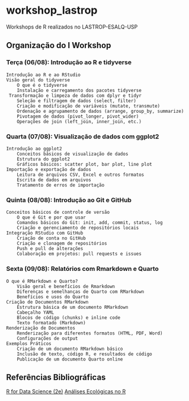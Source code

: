 # workshop_lastrop
 Workshops de R realizados no LASTROP-ESALQ-USP
## Organização do I Workshop

### Terça (06/08): Introdução ao R e tidyverse
    Introdução ao R e ao RStudio
    Visão geral do tidyverse
        O que é o tidyverse
        Instalação e carregamento dos pacotes tidyverse
     Transformação e limpeza de dados com dplyr e tidyr
        Seleção e filtragem de dados (select, filter)
        Criação e modificação de variáveis (mutate, transmute)
        Ordenação e agrupamento de dados (arrange, group_by, summarize)
        Pivotagem de dados (pivot_longer, pivot_wider)
        Operações de join (left_join, inner_join, etc.)

### Quarta (07/08): Visualização de dados com ggplot2
    Introdução ao ggplot2
        Conceitos básicos de visualização de dados
        Estrutura do ggplot2
        Gráficos básicos: scatter plot, bar plot, line plot
    Importação e exportação de dados
        Leitura de arquivos CSV, Excel e outros formatos
        Escrita de dados em arquivos
        Tratamento de erros de importação

### Quinta (08/08): Introdução ao Git e GitHub
    Conceitos básicos de controle de versão
        O que é Git e por que usar
        Comandos básicos do Git: init, add, commit, status, log
        Criação e gerenciamento de repositórios locais
    Integração RStudio com GitHub
        Criação de conta no GitHub
        Criação e clonagem de repositórios
        Push e pull de alterações
        Colaboração em projetos: pull requests e issues

### Sexta (09/08): Relatórios com Rmarkdown e Quarto
    O que é RMarkdown e Quarto?
        Visão geral e benefícios de Rmarkdown
        Diferenças e semelhanças de Quarto com RMarkdown
        Benefícios e usos do Quarto
    Criação de Documentos RMarkdown
        Estrutura básica de um documento RMarkdown
        Cabeçalho YAML
        Blocos de código (chunks) e inline code
        Texto formatado (Markdown)
    Renderização de Documentos
        Renderização para diferentes formatos (HTML, PDF, Word)
        Configurações de output
    Exemplos Práticos
        Criação de um documento RMarkdown básico
        Inclusão de texto, código R, e resultados de código
        Publicação de um documento Quarto online

## Referências Bibliográficas
[R for Data Science (2e)](https://r4ds.hadley.nz/)
[Análises Ecológicas no R](https://analises-ecologicas.com/)
